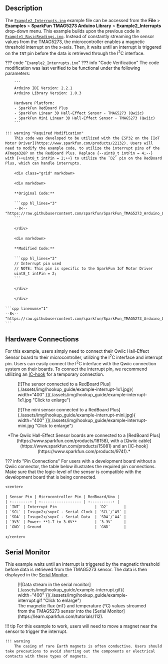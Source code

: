 ## Description
The [`Example2_Interrupts.ino`](https://github.com/sparkfun/SparkFun_TMAG5273_Arduino_Library/blob/main/examples/Example2_Interrupts) example file can be accessed from the **File** > **Examples** > **SparkFun TMAG5273 Arduino Library** > **Example2_Interrupts** drop-down menu. This example builds upon the previous code in [`Example1_BasicReadings.ino`](https://github.com/sparkfun/SparkFun_TMAG5273_Arduino_Library/blob/main/examples/Example1_BasicReadings). Instead of constantly streaming the sensor values from the TMAG5273, the microcontroller enables a magnetic threshold interrupt on the x-axis. Then, it waits until an interrupt is triggered on the `INT` pin before the data is retrieved through the I<sup>2</sup>C interface.

??? code "`Example2_Interrupts.ino`"
	??? info "Code Verification"
		The code modification was last verified to be functional under the following parameters:

		```
		Arduino IDE Version: 2.2.1
		Arduino Library Version: 1.0.3

		Hardware Platform:
		- SparkFun RedBoard Plus
		- SparkFun Linear 3D Hall-Effect Sensor - TMAG5273 (Qwiic)
		- SparkFun Mini Linear 3D Hall-Effect Sensor - TMAG5273 (Qwiic)
		```

	!!! warning "Required Modification"
		This code was developed to be utilized with the ESP32 on the [IoT Motor Driver](https://www.sparkfun.com/products/22132). Users will need to modify the example code, to utilize the interrupt pins of the ATmega328P on the RedBoard Plus. Replace {--uint8_t intPin = 4;--} with {++uint8_t intPin = 2;++} to utilize the `D2` pin on the RedBoard Plus, which can handle interrupts.

		<div class="grid" markdown>

		<div markdown>

		**Original Code:**

		```cpp hl_lines="3"
		--8<-- "https://raw.githubusercontent.com/sparkfun/SparkFun_TMAG5273_Arduino_Library/main/examples/Example2_Interrupts/Example2_Interrupts.ino:9:11"
		```

		</div>

		<div markdown>

		**Modified Code:**

		```cpp hl_lines="3"
		// Interrupt pin used
		// NOTE: This pin is specific to the SparkFun IoT Motor Driver
		uint8_t intPin = 2;
		```

		</div>

		</div>

	```cpp linenums="1"
	--8<-- "https://raw.githubusercontent.com/sparkfun/SparkFun_TMAG5273_Arduino_Library/main/examples/Example2_Interrupts/Example2_Interrupts.ino"
	```


## Hardware Connections
For this example, users simply need to connect their Qwiic Hall-Effect Sensor board to their microcontroller, utilizing the I<sup>2</sup>C interface and interrupt pin. Users can easily connect the I<sup>2</sup>C interface with the Qwiic connection system on their boards. To connect the interrupt pin, we recommend utilizing an [IC-hook](https://www.sparkfun.com/products/9741) for a temporary connection.

<div class="grid" markdown>

<div markdown>
<figure markdown>
[![The sensor connected to a RedBoard Plus](./assets/img/hookup_guide/example-interrupt-1x1.jpg){ width="400" }](./assets/img/hookup_guide/example-interrupt-1x1.jpg "Click to enlarge")
</figure>
</div>

<div markdown>
<figure markdown>
[![The mini sensor connected to a RedBoard Plus](./assets/img/hookup_guide/example-interrupt-mini.jpg){ width="400" }](./assets/img/hookup_guide/example-interrupt-mini.jpg "Click to enlarge")
</figure>
</div>

</div>

<center>
*The Qwiic Hall-Effect Sensor boards are connected to a [RedBoard Plus](https://www.sparkfun.com/products/18158), with a [Qwiic cable](https://www.sparkfun.com/products/15081) and an [IC-hook](https://www.sparkfun.com/products/9741).*
</center>

??? info "Pin Connections"
	For users with a development board without a Qwiic connector, the table below illustrates the required pin connections. Make sure that the logic-level of the sensor is compatible with the development board that is being connected.

	<center>

	| Sensor Pin | Microcontroller Pin | RedBoard/Uno |
	| :--------: | :------------------ | :----------: |
	| `INT` | Interrupt Pin                 | `D2`       |
	| `SCL` | I<sup>2</sup>C - Serial Clock | `SCL`/`A5` |
	| `SDA` | I<sup>2</sup>C - Serial Data  | `SDA`/`A4` |
	| `3V3` | Power: **1.7 to 3.6V**        | `3.3V`     |
	| `GND` | Ground                        | `GND`      |

	</center>

## Serial Monitor
This example waits until an interrupt is triggered by the magnetic threshold before data is retrieved from the TMAG5273 sensor. The data is then displayed in the [Serial Monitor](https://learn.sparkfun.com/tutorials/112).

<figure markdown>
[![Data stream in the serial monitor](./assets/img/hookup_guide/example-interrupt.gif){ width="400" }](./assets/img/hookup_guide/example-interrupt.gif "Click to enlarge")
<figcaption markdown>
The magnetic flux (mT) and temperature (&deg;C) values streamed from the TMAG5273 sensor into the [Serial Monitor](https://learn.sparkfun.com/tutorials/112).
</figcaption>
</figure>

!!! tip
	For this example to work, users will need to move a magnet near the sensor to trigger the interrupt.

	!!! warning
		The casing of rare Earth magnets is often conductive. Users should take precautions to avoid shorting out the components or electrical contacts with these types of magnets.
